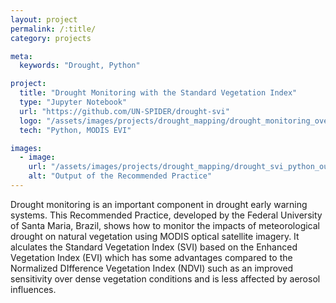 ```yaml
---
layout: project
permalink: /:title/
category: projects

meta:
  keywords: "Drought, Python"

project:
  title: "Drought Monitoring with the Standard Vegetation Index"
  type: "Jupyter Notebook"
  url: "https://github.com/UN-SPIDER/drought-svi"
  logo: "/assets/images/projects/drought_mapping/drought_monitoring_overview.jpg"
  tech: "Python, MODIS EVI"

images:
  - image:
    url: "/assets/images/projects/drought_mapping/drought_svi_python_output.png"
    alt: "Output of the Recommended Practice"
---
```

<p>Drought monitoring is an important component in drought early warning systems. This Recommended Practice, developed by the Federal University of Santa Maria, Brazil, shows how to monitor the impacts of meteorological drought on natural vegetation using MODIS optical satellite imagery. It alculates the Standard Vegetation Index (SVI) based on the Enhanced Vegetation Index (EVI) which has some advantages compared to the Normalized DIfference Vegetation Index (NDVI) such as an improved sensitivity over dense vegetation conditions and is less affected by aerosol influences.</p>